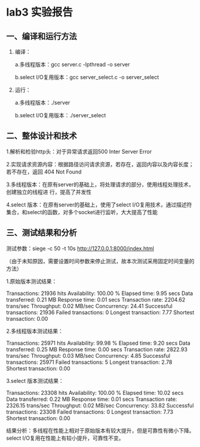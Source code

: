 # lab3 实验报告

## 一、编译和运行方法

1. 编译：

   a.多线程版本：gcc server.c  -lpthread -o server

   b.select I/O复用版本：gcc server_select.c -o server_select

2. 运行：

   a.多线程版本：./server

   b.select I/O复用版本：./server_select

## 二、整体设计和技术

1.解析和检验http头：对于异常请求返回500 Inter Server Error

2.实现请求资源内容：根据路径访问请求资源，若存在，返回内容以及内容长度；若不存在，返回 404 Not Found

3.多线程版本：在原有server的基础上，将处理请求的部分，使用线程处理技术，创建独立的线程进                   行，提高了并发性

4.select 版本：在原有server的基础上，使用了select I/O复用技术，通过描述符集合，和select的函数，对多个socket进行监听，大大提高了性能

## 三、测试结果和分析

测试参数：siege -c 50 -t 10s http://127.0.0.1:8000/index.html

（由于未知原因，需要设置时间参数来停止测试，故本次测试采用固定时间变量的方法）

1.原始版本测试结果：

Transactions:		       21936 hits
Availability:		      100.00 %
Elapsed time:		        9.95 secs
Data transferred:	        0.21 MB
Response time:		        0.01 secs
Transaction rate:	     2204.62 trans/sec
Throughput:		        0.02 MB/sec
Concurrency:		       24.41
Successful transactions:       21936
Failed transactions:	           0
Longest transaction:	        7.77
Shortest transaction:	        0.00

2.多线程版本测试结果：

Transactions:		       25971 hits
Availability:		       99.98 %
Elapsed time:		        9.20 secs
Data transferred:	        0.25 MB
Response time:		        0.00 secs
Transaction rate:	     2822.93 trans/sec
Throughput:		        0.03 MB/sec
Concurrency:		        4.85
Successful transactions:       25971
Failed transactions:	           5
Longest transaction:	        2.78
Shortest transaction:	        0.00

3.select 版本测试结果：

Transactions:		       23308 hits
Availability:		      100.00 %
Elapsed time:		       10.02 secs
Data transferred:	        0.22 MB
Response time:		        0.01 secs
Transaction rate:	     2326.15 trans/sec
Throughput:		        0.02 MB/sec
Concurrency:		       33.82
Successful transactions:       23308
Failed transactions:	           0
Longest transaction:	        7.73
Shortest transaction:	        0.00

结果分析：多线程在性能上相对于原始版本有较大提升，但是可靠性有微小下降。select I/O复用在性能上有较小提升，可靠性不变。 
